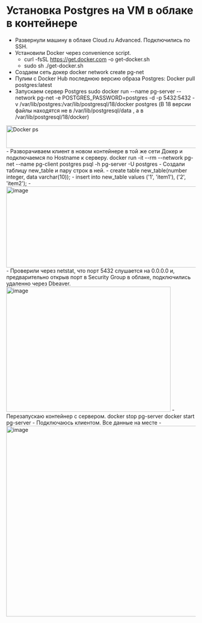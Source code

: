 # Установка Postgres на VM в облаке в контейнере
- Развернули машину в облаке Cloud.ru Advanced. Подключились по SSH.
- Установили Docker через convenience script.
  - curl -fsSL https://get.docker.com -o get-docker.sh
  - sudo sh ./get-docker.sh
- Создаем сеть докер  docker network create pg-net
- Пулим с Docker Hub последнюю версию образа Postgres:  Docker pull postgres:latest
- Запускаем сервер Postgres sudo docker run --name pg-server --network pg-net -e POSTGRES_PASSWORD=postgres -d -p 5432:5432 -v /var/lib/postgres:/var/lib/postgresql/18/docker postgres   (В 18 версии файлы находятся не в /var/lib/postgresql/data , а в /var/lib/postgresql/18/docker)
<img width="1371" height="60" alt="Docker ps" src="https://github.com/user-attachments/assets/72f1d48f-1372-4a39-ac41-d30f9d5b4c43" />
- Разворачиваем клиент в новом контейнере в той же сети Докер и подключаемся по Hostname к серверу. docker run -it --rm --network pg-net --name pg-client postgres psql -h pg-server -U postgres
- Создали таблицу new_table и пару строк в ней.
    - create table new_table(number integer, data varchar(10));
    - insert into new_table values ('1', 'item1'), ('2', 'item2');
- <img width="827" height="215" alt="image" src="https://github.com/user-attachments/assets/b47ede4b-030a-4608-ab02-7884343156ed" />
- Проверили через netstat, что порт 5432 слушается на 0.0.0.0 и, предварительно открыв порт в Security Group в облаке, подключились удаленно через Dbeaver.
<img width="437" height="332" alt="image" src="https://github.com/user-attachments/assets/c0f12fce-1906-44f8-be5d-8c19b22cffec" />
- Перезапускаю контейнер с сервером. docker stop pg-server   docker start pg-server
- Подключаюсь клиентом. Все данные на месте
- <img width="1028" height="506" alt="image" src="https://github.com/user-attachments/assets/6d6dd52a-9575-41a8-84b7-0b7a63262020" />

